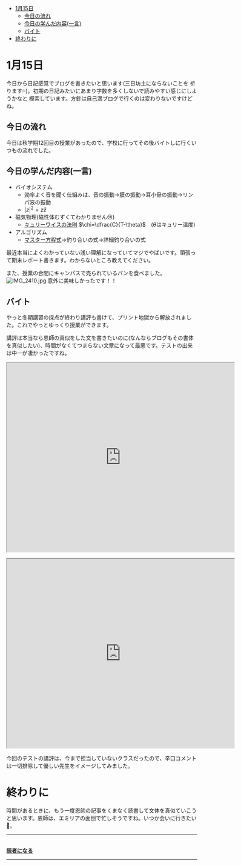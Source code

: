 <!--
{"id":"6801883189075400516","title":"1月15日","categories":["大学生"],"updated":"2024-01-16T00:42:23+09:00","edited":"2024-01-16T00:44:26+09:00","draft":"no"}
-->


- [1月15日](#1月15日)
  - [今日の流れ](#今日の流れ)
  - [今日の学んだ内容(一言)](#今日の学んだ内容一言)
  - [バイト](#バイト)
- [終わりに](#終わりに)
# 1月15日
今日から日記感覚でブログを書きたいと思います(三日坊主にならないことを
祈ります💦)。初期の日記みたいにあまり字数を多くしないで読みやすい感じにしようかなと
模索しています。方針は自己満ブログで行くのは変わりないですけどね。

## 今日の流れ
今日は秋学期12回目の授業があったので、学校に行ってその後バイトしに行くいつもの流れでした。
## 今日の学んだ内容(一言)
- バイオシステム
  - 効率よく音を聞く仕組みは、音の振動→膜の振動→耳小骨の振動→リンパ液の振動
  - $|z|^{2}=z\bar{z}$
- 磁気物理(磁性体むずくてわかりません😢)
  - [キュリーワイスの法則](https://ja.wikipedia.org/wiki/キュリー・ワイスの法則) $\chi=\dfrac{C}{T-\theta}$　($\theta$はキュリー温度)
- アルゴリズム
  - [マスター方程式](https://note.com/1380649/n/n559a43c9e01b)→釣り合いの式→詳細釣り合いの式
  
最近本当によくわかっていない浅い理解になっていてマジでやばいです。頑張って期末レポート書きます。わからないところ教えてください。

また、授業の合間にキャンパスで売られているパンを食べました。
![IMG_2410.jpg](https://cdn-ak.f.st-hatena.com/images/fotolife/s/selfishegg/20240116/20240116002935.jpg)
意外に美味しかったです！！

## バイト
やっと冬期講習の採点が終わり講評も書けて、プリント地獄から解放されました。これでやっとゆっくり授業ができます。

講評は本当なら恩師の真似をした文を書きたいのに(なんならブログもその書体を真似したい)、時間がなくてつまらない文章になって最悪です。テストの出来は中一が凄かったですね。
<p><iframe src="https://drive.google.com/file/d/1q6P28EbxaZ9Y6nUTiBzS8t4c3rSv-htW/preview" width="600" height="500"></iframe></p>
<p><iframe src="https://drive.google.com/file/d/1Oiy3dBSRArYLQGwwlre_IJ_l-I3IJv0J/preview" width="600" height="500"></iframe></p>
今回のテストの講評は、今まで担当していないクラスだったので、辛口コメントは一切排除して優しい先生をイメージしてみました。

# 終わりに
時間があるときに、もう一度恩師の記事をくまなく読書して文体を真似ていこうと思います。恩師は、エミリアの面倒で忙しそうですね。いつか会いに行きたい🥹。

***
__</div>
<br /><a href="http://blog.hatena.ne.jp/selfishegg/selfishegg.hatenablog.com/subscribe" target="_blank" rel="noopener">読者になる</a></p>__
***